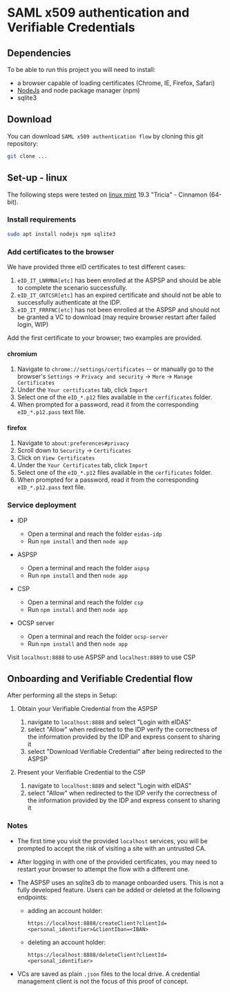 # SAML x509 authentication and Verifiable Credentials

## Dependencies

To be able to run this project you will need to install:

- a browser capable of loading certificates (Chrome, IE, Firefox, Safari)
- [NodeJs](https://nodejs.org/en/download/) and node package manager (npm)
- sqlite3

## Download

You can download `SAML x509 authentication flow` by cloning this git repository:

```bash
git clone ...
```


## Set-up - linux

The following steps were tested on [linux mint](https://www.linuxmint.com/) 19.3 "Tricia" - Cinnamon (64-bit).

### Install requirements

```bash
sudo apt install nodejs npm sqlite3
```

### Add certificates to the browser

We have provided three eID certificates to test different cases:

1. `eID_IT_LNRMNA[etc]` has been enrolled at the ASPSP and should be able to complete the scenario successfully.
1. `eID_IT_GNTCSR[etc]` has an expired certificate and should not be able to successfully authenticate at the IDP.
1. `eID_IT_FRRFNC[etc]` has not been enrolled at the ASPSP and should not be granted a VC to download (may require browser restart after failed login, WIP)

Add the first certificate to your browser; two examples are provided.

#### chromium

1. Navigate to `chrome://settings/certificates` -- or manually go to the browser's `Settings` -> `Privacy and security` -> `More` -> `Manage Certificates`
1. Under the `Your certificates` tab, click `Import`
1. Select one of the `eID_*.p12` files available in the `cerfificates` folder.
1. When prompted for a password, read it from the corresponding `eID_*.p12.pass` text file.

#### firefox

1. Navigate to `about:preferences#privacy`
1. Scroll down to `Security` -> `Certificates`
1. Click on `View Certificates`
1. Under the `Your Certificates` tab, click `Import`
1. Select one of the `eID_*.p12` files available in the `cerfificates` folder.
1. When prompted for a password, read it from the corresponding `eID_*.p12.pass` text file.


### Service deployment

- IDP
  - Open a terminal and reach the folder `eidas-idp`
  - Run `npm install` and then `node app`


- ASPSP
  - Open a terminal and reach the folder `aspsp`
  - Run `npm install` and then `node app`


- CSP
  - Open a terminal and reach the folder `csp`
  - Run `npm install` and then `node app`


- OCSP server
  - Open a terminal and reach the folder `ocsp-server`
  - Run `npm install` and then `node app`


Visit `localhost:8888` to use ASPSP and `localhost:8889` to use CSP

## Onboarding and Verifiable Credential flow

After performing all the steps in Setup:

1. Obtain your Verifiable Credential from the ASPSP
    1. navigate to `localhost:8888` and select "Login with eIDAS"
    1. select "Allow" when redirected to the IDP verify the correctness of the information provided by the IDP and express consent to sharing it
    1. select "Download Verifiable Credential" after being redirected to the ASPSP

1. Present your Verifiable Credential to the CSP
    1. navigate to `localhost:8889` and select "Login with eIDAS"
    1. select "Allow" when redirected to the IDP verify the correctness of the information provided by the IDP and express consent to sharing it

### Notes

- The first time you visit the provided `localhost` services, you will be prompted to accept the risk of visiting a site with an untrusted CA.

- After logging in with one of the provided certificates, you may need to restart your browser to attempt the flow with a different one.

- The ASPSP uses an sqlite3 db to manage onboarded users. This is not a fully developed feature. Users can be added or deleted at the following endpoints:
  - adding an account holder:

    `https://localhost:8888/createClient?clientId=<personal_identifier>&clientIban=<IBAN>`
  - deleting an account holder:

    `https://localhost:8888/deleteClient?clientId=<personal_identifier>`

- VCs are saved as plain `.json` files to the local drive. A credential management client is not the focus of this proof of concept.


